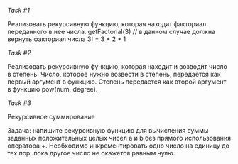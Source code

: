 
_Task #1_

Реализовать рекурсивную функцию, которая находит факториал переданного в нее числа.
getFactorial(3) // в данном случае должна вернуть факториал числа 3! = 3 * 2 * 1


_Task #2_

Реализовать рекурсивную функцию, которая находит и возводит число в степень.
Число, которое нужно возвести в степень, передается как первый аргумент в функцию.
Степень передается как второй аргумент в функцию pow(num, degree).

_Task #3_

Рекурсивное суммирование

Задача: напишите рекурсивную функцию для вычисления суммы заданных положительных целых чисел a и b без прямого использования оператора +.
Необходимо инкрементировать одно число на единицу до тех пор, пока другое число не окажется равным нулю.

